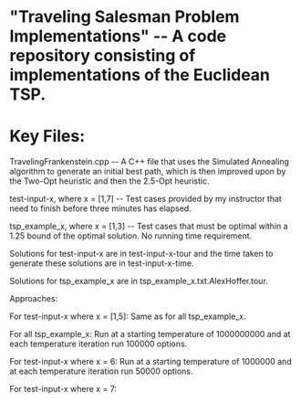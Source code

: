 # "Traveling Salesman Problem Implementations" -- A code repository consisting of implementations of the Euclidean TSP.
# Key Files:
TravelingFrankenstein.cpp -- A C++ file that uses the Simulated Annealing algorithm to generate an initial best path, which is then improved upon by the Two-Opt heuristic and then the 2.5-Opt heuristic. 

test-input-x, where x = [1,7] -- Test cases provided by my instructor that need to finish before three minutes has elapsed.

tsp_example_x, where x = [1,3] -- Test cases that must be optimal within a 1.25 bound of the optimal solution. No running time requirement.

Solutions for test-input-x are in test-input-x-tour and the time taken to generate these solutions are in test-input-x-time.

Solutions for tsp_example_x are in tsp_example_x.txt.AlexHoffer.tour.

Approaches:

For test-input-x where x = [1,5]: Same as for all tsp_example_x.

For all tsp_example_x: Run at a starting temperature of 1000000000 and at each temperature iteration run 100000 options.

For test-input-x where x = 6: Run at a starting temperature of 1000000 and at each temperature iteration run 50000 options.

For test-input-x where x = 7:

